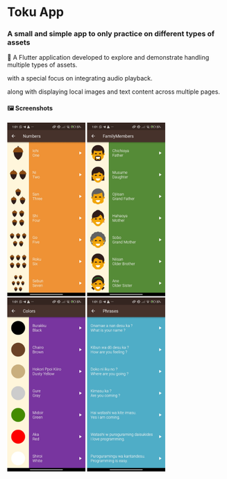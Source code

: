 # Toku App

### A small and simple app to only practice on different types of assets

🎯 A Flutter application developed to explore and demonstrate handling multiple types of assets.

with a special focus on integrating audio playback.

along with displaying local images and text content across multiple pages.


#### 🖼️ Screenshots

<p float="left">
  <img src="assets/Toku_App_Screenshots/Screenshot_1.jpg" width="180"/>
  <img src="assets/Toku_App_Screenshots/Screenshot_2.jpg" width="180"/>
  <img src="assets/Toku_App_Screenshots/Screenshot_3.jpg" width="180"/>
  <img src="assets/Toku_App_Screenshots/Screenshot_4.jpg" width="180"/>
</p>
